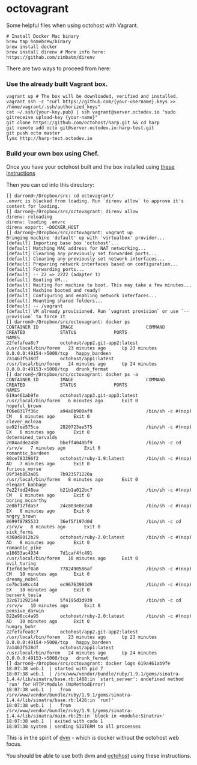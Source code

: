 octovagrant
===========

Some helpful files when using octohost with Vagrant.

    # Install Docker Mac binary
    brew tap homebrew/binary
    brew install docker
    brew install direnv # More info here: https://github.com/zimbatm/direnv
    

There are two ways to proceed from here:

### Use the already built Vagrant box.

    vagrant up # The box will be downloaded, verified and installed.
    vagrant ssh -c "curl https://github.com/{your-username}.keys >> /home/vagrant/.ssh/authorized_keys"
    cat ~/.ssh/{your-key.pub} | ssh vagrant@server.octodev.io "sudo gitreceive upload-key {your-name}"
    git clone https://github.com/octohost/harp.git && cd harp
    git remote add octo git@server.octodev.io:harp-test.git
    git push octo master
    lynx http://harp-test.octodev.io

### Build your own box using Chef.

Once you have your octohost built and the box installed using [these instructions](https://github.com/octohost/octohost-cookbook)

Then you can cd into this directory:

    [] darron@~/Dropbox/src: cd octovagrant/
    .envrc is blocked from loading. Run `direnv allow` to approve it's content for loading.
    [] darron@~/Dropbox/src/octovagrant: direnv allow
    direnv: reloading
    direnv: loading .envrc
    direnv export: ~DOCKER_HOST
    [] darron@~/Dropbox/src/octovagrant: vagrant up
    Bringing machine 'default' up with 'virtualbox' provider...
    [default] Importing base box 'octohost'...
    [default] Matching MAC address for NAT networking...
    [default] Clearing any previously set forwarded ports...
    [default] Clearing any previously set network interfaces...
    [default] Preparing network interfaces based on configuration...
    [default] Forwarding ports...
    [default] -- 22 => 2222 (adapter 1)
    [default] Booting VM...
    [default] Waiting for machine to boot. This may take a few minutes...
    [default] Machine booted and ready!
    [default] Configuring and enabling network interfaces...
    [default] Mounting shared folders...
    [default] -- /vagrant
    [default] VM already provisioned. Run `vagrant provision` or use `--provision` to force it
    [] darron@~/Dropbox/src/octovagrant: docker ps
    CONTAINER ID        IMAGE                           COMMAND                CREATED             STATUS              PORTS                     NAMES
    22fefafea8c7        octohost/app2.git-app2:latest   /usr/local/bin/forem   23 minutes ago      Up 23 minutes       0.0.0.0:49154->5000/tcp   happy_bardeen       
    7a1463f538df        octohost/app1:latest            /usr/local/bin/forem   24 minutes ago      Up 24 minutes       0.0.0.0:49153->5000/tcp   drunk_fermat
    [] darron@~/Dropbox/src/octovagrant: docker ps -a
    CONTAINER ID        IMAGE                           COMMAND                CREATED             STATUS              PORTS                     NAMES
    619a461ab9fe        octohost/app3.git-app3:latest   /usr/local/bin/forem   6 minutes ago       Exit 0                                        hopeful_brown         
    f06e8317f36c        a94a8b900af9                    /bin/sh -c #(nop) CM   6 minutes ago       Exit 0                                        clever_mclean         
    ea92fee575ca        2820723ae575                    /bin/sh -c #(nop) EX   6 minutes ago       Exit 0                                        determined_torvalds   
    2084adde2488        bbeff4040bf9                    /bin/sh -c cd /srv/w   7 minutes ago       Exit 0                                        romantic_bardeen      
    80ce783396f2        octohost/ruby-1.9:latest        /bin/sh -c #(nop) AD   7 minutes ago       Exit 0                                        furious_morse         
    09f34b053a05        7b923571220a                    /usr/local/bin/forem   8 minutes ago       Exit 0                                        elegant_babbage       
    7e22fdd248ea        b21b1a012bc7                    /bin/sh -c #(nop) CM   8 minutes ago       Exit 0                                        boring_mccarthy       
    2e0bf12fda57        24c803e0e2a8                    /bin/sh -c #(nop) EX   8 minutes ago       Exit 0                                        angry_brown           
    8699f8785533        36ef5f197d0d                    /bin/sh -c cd /srv/w   8 minutes ago       Exit 0                                        sick_fermi            
    4360d8012b29        octohost/ruby-2.0:latest        /bin/sh -c #(nop) AD   8 minutes ago       Exit 0                                        romantic_pike         
    e16653ac4934        7d1caf4fc491                    /usr/local/bin/forem   10 minutes ago      Exit 0                                        evil_turing           
    f1ef683ef0a0        7782490586af                    /bin/sh -c #(nop) CM   10 minutes ago      Exit 0                                        dreamy_nobel          
    ce7bc1e8cc44        ec96763903d9                    /bin/sh -c #(nop) EX   10 minutes ago      Exit 0                                        berserk_tesla         
    32c671292144        5f4195d3d939                    /bin/sh -c cd /srv/w   10 minutes ago      Exit 0                                        pensive_darwin        
    822e98cc4a95        octohost/ruby-2.0:latest        /bin/sh -c #(nop) AD   10 minutes ago      Exit 0                                        hungry_bohr           
    22fefafea8c7        octohost/app2.git-app2:latest   /usr/local/bin/forem   23 minutes ago      Up 23 minutes       0.0.0.0:49154->5000/tcp   happy_bardeen         
    7a1463f538df        octohost/app1:latest            /usr/local/bin/forem   24 minutes ago      Up 24 minutes       0.0.0.0:49153->5000/tcp   drunk_fermat          
    [] darron@~/Dropbox/src/octovagrant: docker logs 619a461ab9fe
    18:07:38 web.1  | started with pid 7
    18:07:38 web.1  | /srv/www/vendor/bundle/ruby/1.9.1/gems/sinatra-1.4.4/lib/sinatra/base.rb:1488:in `start_server': undefined method `run' for HTTP:Module (NoMethodError)
    18:07:38 web.1  | 	from /srv/www/vendor/bundle/ruby/1.9.1/gems/sinatra-1.4.4/lib/sinatra/base.rb:1426:in `run!'
    18:07:38 web.1  | 	from /srv/www/vendor/bundle/ruby/1.9.1/gems/sinatra-1.4.4/lib/sinatra/main.rb:25:in `block in <module:Sinatra>'
    18:07:38 web.1  | exited with code 1
    18:07:38 system | sending SIGTERM to all processes

This is in the spirit of [dvm](https://github.com/fnichol/dvm) - which is docker without the octohost web focus.

You should be able to use both dvm and [octohost](https://github.com/octohost/octohost) using these instructions.
